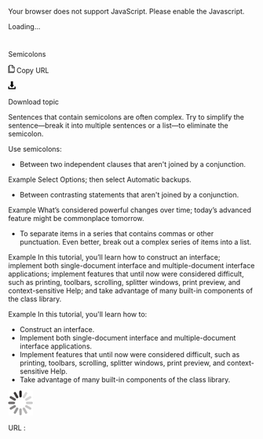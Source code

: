 ﻿Your browser does not support JavaScript. Please enable the Javascript.

Loading...

# 

Semicolons

![Copy URL](media/semicolons/Copy.png)
Copy URL

![Download](media/semicolons/Download.png)

Download topic

Sentences
that contain semicolons are often complex. Try to simplify the
sentence—break it into multiple sentences or a list—to eliminate
the semicolon.

Use semicolons:

  - Between two independent clauses that aren't joined by a conjunction.

Example Select Options; then select Automatic backups. 

  - Between contrasting statements that aren't joined by a conjunction.

Example What’s considered powerful changes over time; today’s advanced feature might be commonplace tomorrow.

  - To separate items in a series that contains commas or other punctuation. Even better, break out a complex series of items into a list.

Example In
this tutorial, you’ll learn how to construct an interface;
implement both single-document interface and multiple-document
interface applications; implement features that until now were
considered difficult, such as printing, toolbars, scrolling,
splitter windows, print preview, and context-sensitive Help; and
take advantage of many built-in components of the class library.

Example In this tutorial, you'll learn how to:

  - Construct an interface.
  - Implement both single-document interface and multiple-document interface applications.
  - Implement features
    that until now were considered difficult, such as
    printing, toolbars, scrolling, splitter windows, print preview, and
    context-sensitive Help.
  - Take advantage of many built-in components of the class library.

![In progress](media/semicolons/activity-large.gif)

URL :
